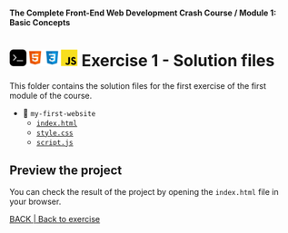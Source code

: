 #### The Complete Front-End Web Development Crash Course / Module 1: Basic Concepts
# <img src="../../imgs/terminal-icon.jpeg" width="30"/><img src="../../imgs/html5-icon.jpeg" width="30"/><img src="../../imgs/css3-icon.jpeg" width="30"/><img src="../../imgs/javascript-logo.png" width="30"/> Exercise 1 - Solution files

This folder contains the solution files for the first exercise of the first module of the course.

- 📂 `my-first-website`
  - [`index.html`](./index.html)
  - [`style.css`](./style.css)
  - [`script.js`](./script.js)

## Preview the project
 You can check the result of the project by opening the `index.html` file in your browser.


[BACK | Back to exercise](../exercise.md)
